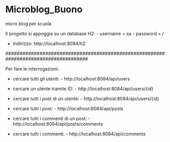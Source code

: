 # Microblog_Buono
 micro blog per scuola
 
 Il progetto si appoggia su un database H2:
                                               - username = sa
                                               - password = /
                                               
 - Indirizzo: http://localhost:8084/h2

#####################################################################################
 
 Per fare le interrogazioni:
 
   - cercare tutti gli utenti:
                         - http://localhost:8084/api/users
   - cercare un utente tramite ID:
                         - http://localhost:8084/api/users/{id}
   - cercare tutti i post di un utente:
                         - http://localhost:8084/api/users/{id}
    
   - cercare tutti i post:
                         - http://localhost:8084/api/posts
     
   - cercare tutti i commenti di un post:
                         - http://localhost:8084/api/posts/comments
                         
   - cercare tutti i commenti:
                         - http://localhost:8084/api/comments
